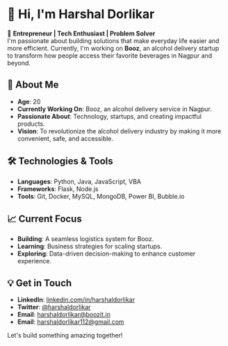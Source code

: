 # 👋 Hi, I'm Harshal Dorlikar

🚀 **Entrepreneur | Tech Enthusiast | Problem Solver**  
I'm passionate about building solutions that make everyday life easier and more efficient. Currently, I'm working on **Booz**, an alcohol delivery startup to transform how people access their favorite beverages in Nagpur and beyond.

## 🌟 About Me
- **Age**: 20
- **Currently Working On**: Booz, an alcohol delivery service in Nagpur.
- **Passionate About**: Technology, startups, and creating impactful products.
- **Vision**: To revolutionize the alcohol delivery industry by making it more convenient, safe, and accessible.

## 🛠️ Technologies & Tools
- **Languages**: Python, Java, JavaScript, VBA
- **Frameworks**: Flask, Node.js
- **Tools**: Git, Docker, MySQL, MongoDB, Power BI, Bubble.io

## 📈 Current Focus
- **Building**: A seamless logistics system for Booz.
- **Learning**: Business strategies for scaling startups.
- **Exploring**: Data-driven decision-making to enhance customer experience.

## 💡 Get in Touch
- **LinkedIn**: [linkedin.com/in/harshaldorlikar](https://www.linkedin.com/in/harshaldorlikar)
- **Twitter**: [@harshaldorlikar](https://twitter.com/harshaldorlikar)
- **Email**: harshaldorlikar@boozit.in
-  **Email**: harshaldorlikar112@gmail.com

Let's build something amazing together!
